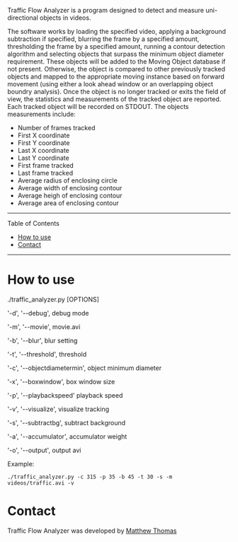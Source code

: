 Traffic Flow Analyzer is a program designed to detect and measure uni-directional objects in videos.

The software works by loading the specified video, applying a background subtraction if specified, blurring the frame by a specified amount, thresholding the frame by a specified amount, running a contour detection algorithm
and selecting objects that surpass the minimum object diameter requirement.  These objects will be added to the Moving Object database if not present.  Otherwise, the object is compared to other previously tracked objects
and mapped to the appropriate moving instance based on forward movement (using either a look ahead window or an overlapping object boundry analysis).  Once the object is no longer tracked or exits the field of view, the 
statistics and measurements of the tracked object are reported.  Each tracked object will be recorded on STDOUT.  The objects measurements include:

* Number of frames tracked
* First X coordinate 
* First Y coordinate
* Last X coordinate
* Last Y coordinate
* First frame tracked
* Last frame tracked
* Average radius of enclosing circle
* Average width of enclosing contour
* Average heigh of enclosing contour
* Average area of enclosing contour

---

Table of Contents

* <a href="#How to use">How to use</a>
* <a href="#Contact">Contact</a>

---


<a name="How to use"></a>

# How to use

./traffic_analyzer.py [OPTIONS]

'-d', '--debug', debug mode

'-m', '--movie', movie.avi

'-b', '--blur', blur setting

'-t', '--threshold', threshold

'-c', '--objectdiametermin', object minimum diameter

'-x', '--boxwindow', box window size

'-p', '--playbackspeed'  playback speed

'-v', '--visualize', visualize tracking

'-s', '--subtractbg', subtract background

'-a', '--accumulator', accumulator weight

'-o', '--output', output avi

Example:

    ./traffic_analyzer.py -c 315 -p 35 -b 45 -t 30 -s -m videos/traffic.avi -v


<a name="Contact"></a>

# Contact

Traffic Flow Analyzer was developed by [Matthew Thomas](https://github.com/telescope7/) 

